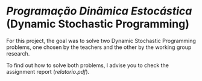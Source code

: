 # *Programação Dinâmica Estocástica* (Dynamic Stochastic Programming)

For this project, the goal was to solve two Dynamic Stochastic Programming problems, one chosen by the teachers and the other by the working group research.

To find out how to solve both problems, I advise you to check the assignment report (*relatorio.pdf*).

